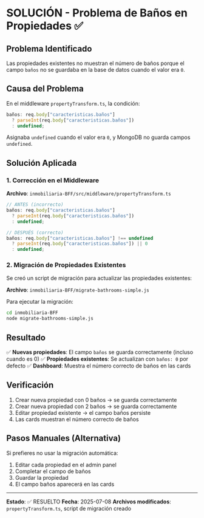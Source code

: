 # SOLUCIÓN - Problema de Baños en Propiedades ✅

## Problema Identificado

Las propiedades existentes no muestran el número de baños porque el campo `baños` no se guardaba en la base de datos cuando el valor era `0`.

## Causa del Problema

En el middleware `propertyTransform.ts`, la condición:

```javascript
baños: req.body["caracteristicas.baños"]
  ? parseInt(req.body["caracteristicas.baños"])
  : undefined;
```

Asignaba `undefined` cuando el valor era `0`, y MongoDB no guarda campos `undefined`.

## Solución Aplicada

### 1. Corrección en el Middleware

**Archivo**: `inmobiliaria-BFF/src/middleware/propertyTransform.ts`

```javascript
// ANTES (incorrecto)
baños: req.body["caracteristicas.baños"]
  ? parseInt(req.body["caracteristicas.baños"])
  : undefined;

// DESPUÉS (correcto)
baños: req.body["caracteristicas.baños"] !== undefined
  ? parseInt(req.body["caracteristicas.baños"]) || 0
  : undefined;
```

### 2. Migración de Propiedades Existentes

Se creó un script de migración para actualizar las propiedades existentes:

**Archivo**: `inmobiliaria-BFF/migrate-bathrooms-simple.js`

Para ejecutar la migración:

```bash
cd inmobiliaria-BFF
node migrate-bathrooms-simple.js
```

## Resultado

✅ **Nuevas propiedades**: El campo `baños` se guarda correctamente (incluso cuando es 0)
✅ **Propiedades existentes**: Se actualizan con `baños: 0` por defecto
✅ **Dashboard**: Muestra el número correcto de baños en las cards

## Verificación

1. Crear nueva propiedad con 0 baños → se guarda correctamente
2. Crear nueva propiedad con 2 baños → se guarda correctamente
3. Editar propiedad existente → el campo baños persiste
4. Las cards muestran el número correcto de baños

## Pasos Manuales (Alternativa)

Si prefieres no usar la migración automática:

1. Editar cada propiedad en el admin panel
2. Completar el campo de baños
3. Guardar la propiedad
4. El campo baños aparecerá en las cards

---

**Estado**: ✅ RESUELTO
**Fecha**: 2025-07-08
**Archivos modificados**: `propertyTransform.ts`, script de migración creado
